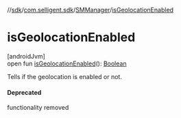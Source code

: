 //[sdk](../../../index.md)/[com.selligent.sdk](../index.md)/[SMManager](index.md)/[isGeolocationEnabled](is-geolocation-enabled.md)

# isGeolocationEnabled

[androidJvm]\
open fun [isGeolocationEnabled](is-geolocation-enabled.md)(): [Boolean](https://kotlinlang.org/api/latest/jvm/stdlib/kotlin/-boolean/index.html)

Tells if the geolocation is enabled or not.

#### Deprecated

functionality removed
